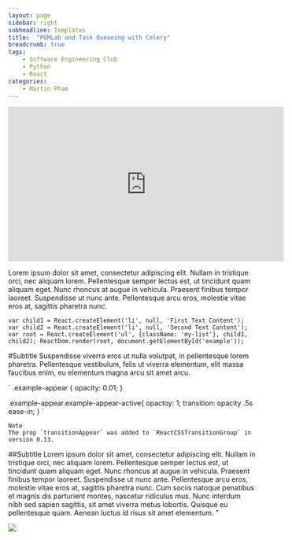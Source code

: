 ```yaml
---
layout: page
sidebar: right
subheadline: Templates
title:  "PGMLab and Task Queueing with Celery"
breadcrumb: true
tags:
    - Software Engineering Club
    - Python
    - React
categories:
    - Martin Pham
---
```

<iframe width="560" height="315" src="https://www.youtube.com/embed/qgcj1K_ocy0" frameborder="0" allowfullscreen></iframe>

Lorem ipsum dolor sit amet, consectetur adipiscing elit. Nullam in tristique orci, nec aliquam lorem. Pellentesque semper lectus est, ut tincidunt quam aliquam eget.
Nunc rhoncus at augue in vehicula. Praesent finibus tempor laoreet. Suspendisse ut nunc ante. Pellentesque arcu eros, molestie vitae eros at, sagittis pharetra nunc.

`
var child1 = React.createElement('li', null, 'First Text Content');
var child2 = React.createElement('li', null, 'Second Text Content');
var root = React.createElement('ul', {className: 'my-list'}, child1, child2);
ReactDom.render(root, document.getElementById('example'));
`

#Subtitle
Suspendisse viverra eros ut nulla volutpat, in pellentesque lorem pharetra.
Pellentesque vestibulum, felis ut viverra elementum, elit massa faucibus enim, eu elementum magna arcu sit amet arcu.

`
.example-appear {
    opacity: 0.01;
}

.example-appear.example-appear-active{
    opactoy: 1;
    transition: opacity .5s ease-in;
}
`

~~~
Note
The prop `transitionAppear` was added to `ReactCSSTransitionGroup` in version 0.13.
~~~

##Subtitle
Lorem ipsum dolor sit amet, consectetur adipiscing elit. Nullam in tristique orci, nec aliquam lorem. Pellentesque semper lectus est, ut tincidunt quam aliquam eget. Nunc rhoncus at augue in vehicula. Praesent finibus tempor laoreet. Suspendisse ut nunc ante. Pellentesque arcu eros, molestie vitae eros at, sagittis pharetra nunc. Cum sociis natoque penatibus et magnis dis parturient montes, nascetur ridiculus mus. Nunc interdum nibh sed sapien sagittis, sit amet viverra metus lobortis. Quisque eu pellentesque quam. Aenean luctus id risus sit amet elementum. "

<img src="{{site.urlimg}}GDC-Portal.png" />
